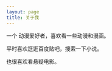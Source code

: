 ```yaml
---
layout: page
title: 关于我 
---
```


一个 动漫爱好者，喜欢看一些动漫和漫画。
<p>
平时喜欢逛逛百度贴吧，搜索一下小说。
<p>
也很喜欢看悬疑电影。

<p>




